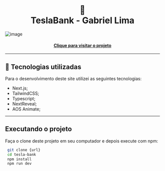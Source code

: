 <h1 align="center">
  🏦<br>TeslaBank - Gabriel Lima
</h1>

![image](https://github.com/GabrielLima15/tesla-bank/assets/77641643/54feb2ae-0e9c-473f-9535-004682f0babd)

<h4 align="center"><a href="https://tesla-bank-gcldev.netlify.app/">Clique para visitar o projeto</a></h4>




---

## 💼 Tecnologias utilizadas

Para o desenvolvimento deste site utilizei as seguintes tecnologias:

- Next.js;
- TailwindCSS;
- Typescript;
- NextReveal;
- AOS Animate;

---

## Executando o projeto

Faça o clone deste projeto em seu computador e depois execute com npm:

```bash
 git clone {url}
 cd tesla-bank
 npm install
 npm run dev
```
